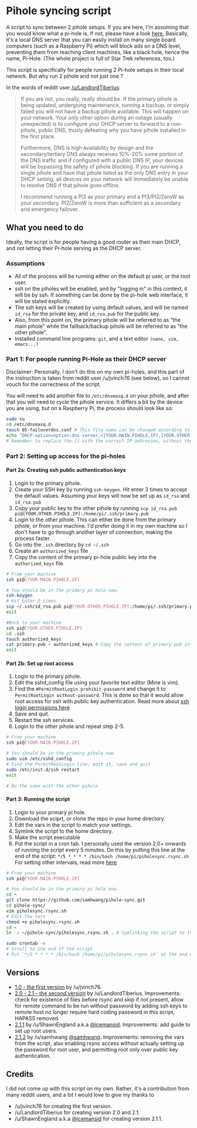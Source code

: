 # Pihole syncing script

A script to sync between 2 pihole setups. If you are here, I'm assuming
that you would know what a pi-hole is. If not, please have a look [here.](https://pi-hole.net/)
Basically, it's a local DNS server that you can easily install on many
single board computers (such as a Raspberry Pi) which will block ads
on a DNS level, preventing them from reaching client machines, like a
black hole, hence the name, Pi-Hole. (The whole project is full of
Star Trek references, too.)

This script is specifically for people running 2 Pi-hole setups in their
local network. But why run 2 pihole and not just one ?

In the words of reddit user [/u/LandlordTiberius](https://www.reddit.com/r/pihole/comments/9hi5ls/dual_pihole_sync_20/):

> If you are not, you really, really should be. If the primary pihole
> is being updated, undergoing maintenance, running a backup, or simply
> failed you will not have a backup pihole available. This will happen
> on your network. Your only other option during an outage (usually
> unexpected) is to configure your DHCP server to forward to a
> non-pihole, public DNS, thusly defeating why you have pihole installed
> in the first place.
>
> Furthermore, DNS is high availability by design and the
> secondary/tertiary DNS always receives 10%-20% some portion of the DNS
> traffic and if configured with a public DNS IP, your devices will be
> bypassing the safety of pihole blocking. If you are running a single
> pihole and have that pihole listed as the only DNS entry in your DHCP
> setting, all devices on your network will immediately be unable to
> resolve DNS if that pihole goes offline.
>
> I recommend running a PI3 as your primary and a PI3/PI2/ZeroW as
> your secondary. PI2/ZeroW is more than sufficient as a secondary
> and emergency failover.

## What you need to do

Ideally, the script is for people having a good router as their main DHCP,
and not letting their Pi-hole serving as the DHCP server.

### Assumptions

- All of the process will be running either on the default pi user, or the root user.
- ssh on the piholes will be enabled, and by "logging in" in this context, it will be by ssh. If something can be done by the pi-hole web interface, it will be stated explicitly.
- The ssh keys will be created by using default values, and will be named `id_rsa` for the private key, and `id_rsa.pub` for the public key.
- Also, from this point on, the primary pihole will be referred to as "the main pihole" while the fallback/backup pihole will be referred to as "the other pihole".
- Installed command line programs: `git`, and a text editor `(nano, vim, emacs...)`

### Part 1: For people running Pi-Hole as their DHCP server

Disclaimer: Personally, I don't do this on my own pi-holes, and this
part of the instruction is taken from reddit user /u/jvinch76 (see below),
so I cannot vouch for the correctness of the script.

You will need to add another file to `/etc/dnsmasq.d` on your pihole,
and after that you will need to cycle the pihole service. It differs a bit
by the device you are using, but on a Raspberry Pi, the process should look
like so:

```bash
sudo su
cd /etc/dnsmasq.d
touch 05-failoverdns.conf # This file name can be changed according to your system
echo "DHCP-option=option:dns-server,<[YOUR.MAIN.PIHOLE.IP],[YOUR.OTHER.PIHOLE.IP]" > 05-failoverdns.conf
# Remember to replace the [] with the correct IP addresses, without the [ ]
```

### Part 2: Setting up access for the pi-holes

#### Part 2a: Creating ssh public authentication keys

1. Login to the primary pihole.
2. Create your SSH key by running `ssh-keygen`. Hit enter 3 times to accept the default values. Assuming your keys will now be set up as `id_rsa` and `id_rsa.pub`
3. Copy your public key to the other pihole by running `scp id_rsa.pub pi@[YOUR.OTHER.PIHOLE.IP]:/home/pi/.ssh/primary.pub`
4. Login to the other pihole. This can either be done from the primary pihole, or from your machine. I'd prefer doing it in my own machine so I don't have to go through another layer of connection, making the process faster.
5. Go into the `.ssh` directory by `cd ~/.ssh`
6. Create an `authorized_keys` file
7. Copy the content of the primary pi-hole public key into the `authorized_keys` file.

```bash
# From your machine
ssh pi@[YOUR.MAIN.PIHOLE.IP]

# You should be in the primary pi hole now.
ssh-keygen
# Hit Enter 3 times
scp ~/.ssh/id_rsa.pub pi@[YOUR.OTHER.PIHOLE.IP]:/home/pi/.ssh/primary.pub
exit

#Back to your machine
ssh pi@[YOUR.OTHER.PIHOLE.IP]
cd .ssh
touch authorized_keys
cat primary.pub > authorized_keys # Copy the content of primary.pub into authorized_keys
exit
```

#### Part 2b: Set up root access

1. Login to the primary pihole.
2. Edit the sshd_config file using your favorite text editor (Mine is vim).
3. Find the `#PermitRootLogin prohibit-password` and change it to `PermitRootLogin without-password`. This is done so that it would allow root access for ssh with public key authentication. Read more about [ssh login permissions here](https://askubuntu.com/questions/449364/what-does-without-password-mean-in-sshd-config-file)
4. Save and quit.
5. Restart the ssh services.
6. Login to the other pihole and repeat step 2-5.

```bash
# From your machine
ssh pi@[YOUR.MAIN.PIHOLE.IP]

# You should be in the primary pihole now
sudo vim /etc/sshd_config
# Find the PermitRootLogin line, edit it, save and quit
sudo /etc/init.d/ssh restart
exit

# Do the same with the other pihole
```

#### Part 3: Running the script

1. Login to your primary pi hole.
2. Download the sciprt, or clone the repo in your home directory.
3. Edit the vars in the script to match your settings.
4. Symlink the script to the home directory.
5. Make the script executable
6. Put the script in a cron tab. I personally used the version 2.0+ onwards of running the script every 5 minutes. Do this by putting this line at the end of the script: `*/5 * * * * /bin/bash /home/pi/piholesync.rsync.sh` For setting other intervals, read more [here](https://crontab.guru/every-5-minutes)

```bash
# From your machine
ssh pi@[YOUR.MAIN.PIHOLE.IP]

# You should be in the primary pi hole now.
cd ~
git clone https://github.com/samhwang/pihole-sync.git
cd pihole-sync/
vim piholesync.rsync.sh
# Edit the vars
chmod +x piholesync.rsync.sh
cd ~
ln -s ~/pihole-sync/piholesync.rsync.sh . # Symlinking the script to the main directory. The dot at the end is important

sudo crontab -e
# Scroll to the end of the script
# Put `*/5 * * * * /bin/bash /home/pi/piholesync.rsync.sh` at the end of the script
```

## Versions

- [1.0 - the first version](https://www.reddit.com/r/pihole/comments/9gw6hx/sync_two_piholes_bash_script/) by /u/jvinch76.
- [2.0 - 2.1 - the second version](https://www.reddit.com/r/pihole/comments/9hi5ls/dual_pihole_sync_20/) by /u/LandlordTiberius. Improvements: check for existence of files before rsync and skip if not present, allow for remote command to be run without password by adding ssh keys to remote host no longer require hard coding password in this script, HAPASS removed.
- [2.1.1](https://github.com/icemansid/pihole-sync/blob/master/SyncForDummies) by /u/ShawnEngland a.k.a [@icemansid](https://github.com/icemansid). Improvements: add guide to set up root users.
- [2.1.2](https://github.com/samhwang/pihole-sync) by /u/samhwang [@samhwang](https://github.com/samhwang). Improvements: removing the vars from the script, also enabling rsync access without actually setting up the password for root user, and permitting root only over public key authentication.

## Credits

I did not come up with this script on my own. Rather, it's a contribution
from many reddit users, and a lot I would love to give my thanks to

- /u/jvinch76 for creating the first version.
- /u/LandlordTiberius for creating version 2.0 and 2.1.
- /u/ShawnEngland a.k.a [@icemansid](https://github.com/icemansid) for creating version 2.1.1.